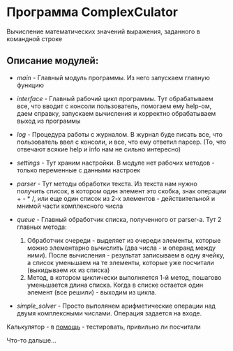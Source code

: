 # Программа ComplexCulator

Вычисление математических значений выражения, заданного в командной строке

## Описание модулей:

* _main_ - Главный модуль программы. Из него запускаем главную функцию
* _interface_ - Главный рабочий цикл программы. Тут обрабатываем все, что вводит с консоли пользователь, помогаем ему help-ом, даем справку, запускаем вычисления и корректно обрабатываем выход из программы
* _log_ - Процедура работы с журналом. В журнал буде писать все, что пользователь ввел с консоли, и все, что ему ответил парсер. (То, что отвечают всякие help и info нам не сильно интересно)
* _settings_ - Тут храним настройки. В модуле нет рабочих методов - только переменные с данными настроек
* _parser_ - Тут методы обработки текста. Из текста нам нужно получить список, в котором  один элемент это скобка, знак операции + - * /, или еще один список из 2-х элементов - действительной и мнимой части комплексного числа
* _queue_ - Главный обработчик списка, полученного от parser-а. Тут 2 главных метода:

    1. Обработчик очереди - выделяет из очереди элементы, которые можно элементарно вычислить (два числа - и операнд между ними). После вычисления - результат записываем в одну ячейку, а список уменьшаем на те элементы, которые уже посчитали (выкидываем их из списка)
    2. Метод, в котором циклически выполняется 1-й метод, пошагово уменьшается длина списка. Когда в списке остается один элемент (все решили) - выходим из цикла.
* _simple_solver_ - Просто выполянем арифметические операции над двумя комплексными числами. Операция задается на входе.

Калькулятор - в [помощь](https://programforyou.ru/calculators/complex-calculator) - тестировать, привильно ли посчитали

Что-то дальше...